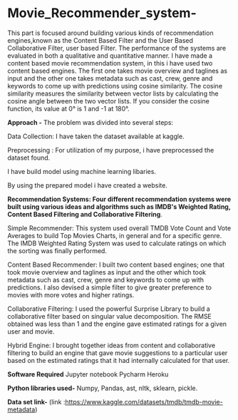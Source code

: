 # Movie_Recommender_system-
 This part is focused around building various kinds of recommendation engines,known as the Content Based Filter and the User Based Collaborative Filter, user based Filter. The performance of the systems are evaluated in both a qualitative and quantitative manner.
I have made a content based movie recommendation system, in this i have used two content based engines.
The first one takes movie overview and taglines as input and the other one takes metadata such as cast, crew, genre and keywords to come up with predictions using cosine similarity.
The cosine similarity measures the similarity between vector lists by calculating the cosine angle between the two vector lists. If you consider the cosine function, its value at 0° is 1 and -1 at 180°.

**Approach -**
The problem was divided into several steps:

Data Collection: I have taken the dataset available at kaggle.

Preprocessing : For utilization of my purpose, i have preprocessed the dataset found.

 I have build model using machine learning libaries.
 
By using the prepared model i have created a website.

**Recommendation Systems: Four different recommendation systems were built using various ideas and algorithms such as IMDB's Weighted Rating, Content Based Filtering and Collaborative Filtering**.

Simple Recommender: This system used overall TMDB Vote Count and Vote Averages to build Top Movies Charts, in general and for a specific genre. The IMDB Weighted Rating System was used to calculate ratings on which the sorting was finally performed.

Content Based Recommender: I built two content based engines; one that took movie overview and taglines as input and the other which took metadata such as cast, crew, genre and keywords to come up with predictions. I also devised a simple filter to give greater preference to movies with more votes and higher ratings.

Collaborative Filtering: I used the powerful Surprise Library to build a collaborative filter based on singular value decomposition. The RMSE obtained was less than 1 and the engine gave estimated ratings for a given user and movie.

Hybrid Engine: I brought together ideas from content and collaborative filtering to build an engine that gave movie suggestions to a particular user based on the estimated ratings that it had internally calculated for that user.

**Software Required**
Jupyter notebook
Pycharm
Heroku

**Python libraries used-**
Numpy,
Pandas,
ast,
nltk,
sklearn,
pickle.

**Data set link-**
 (link :https://www.kaggle.com/datasets/tmdb/tmdb-movie-metadata)
 
